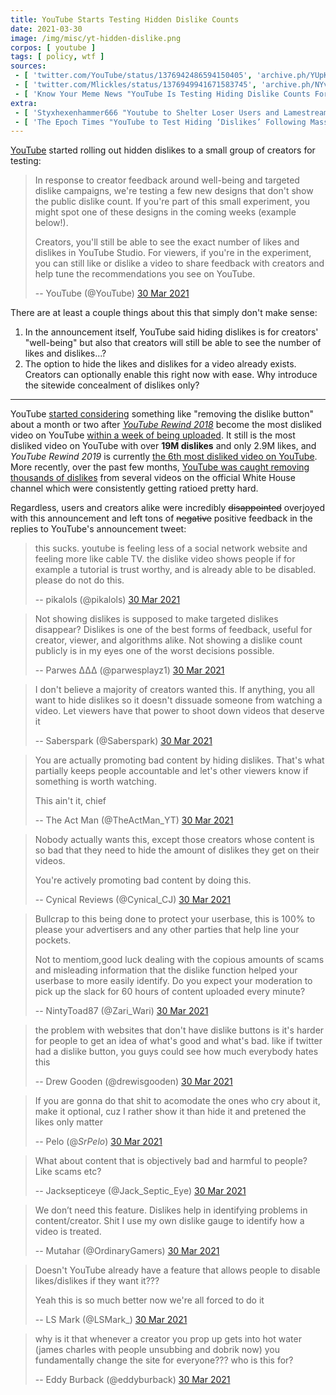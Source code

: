 ```yaml
---
title: YouTube Starts Testing Hidden Dislike Counts
date: 2021-03-30
image: /img/misc/yt-hidden-dislike.png
corpos: [ youtube ]
tags: [ policy, wtf ]
sources:
 - [ 'twitter.com/YouTube/status/1376942486594150405', 'archive.ph/YUpKS' ]
 - [ 'twitter.com/Mlickles/status/1376949941671583745', 'archive.ph/NYvra' ]
 - [ 'Know Your Meme News "YouTube Is Testing Hiding Dislike Counts For Some Viewers" by Philipp Kachalin (31 Mar 2021)', 'archive.ph/4MT30' ]
extra:
 - [ 'Styxhexenhammer666 "Youtube to Shelter Loser Users and Lamestream Swill By Getting Rid of Dislike Function" on Odysee (1 Apr 2021)', 'odysee.com/@Styxhexenhammer666:2/youtube-to-shelter-loser-users-and:3' ]
 - [ 'The Epoch Times "YouTube to Test Hiding ‘Dislikes’ Following Massive ‘Dislike’ Counts on White House Channel Videos" by Samuel Allegri (31 Mar 2021)', 'archive.ph/FEaLI' ]
---
```


[YouTube](/youtube/) started rolling out hidden dislikes to a small group of
creators for testing:

> In response to creator feedback around well-being and targeted dislike
> campaigns, we're testing a few new designs that don't show the public dislike
> count. If you're part of this small experiment, you might spot one of these
> designs in the coming weeks (example below!).
>
> Creators, you'll still be able to see the exact number of likes and dislikes
> in YouTube Studio. For viewers, if you're in the experiment, you can still
> like or dislike a video to share feedback with creators and help tune the
> recommendations you see on YouTube.
>
> -- YouTube (@YouTube) [30 Mar 2021](https://archive.ph/YUpKS#selection-583.1-911.261)

There are at least a couple things about this that simply don't make sense:

1. In the announcement itself, YouTube said hiding dislikes is for creators'
	 "well-being" but also that creators will still be able to see the number of
	 likes and dislikes...?
2. The option to hide the likes and dislikes for a video already exists.
	 Creators can optionally enable this right now with ease. Why introduce the
	 sitewide concealment of dislikes only?

---

YouTube [started
considering](https://reclaimthenet.org/youtube-getting-rid-dislike-button/)
something like "removing the dislike button" about a month or two after
[_YouTube Rewind 2018_](https://archive.ph/n5YTE) become the most disliked
video on YouTube [within a week of being
uploaded](https://reclaimthenet.org/youtube-rewind-2018-becomes-youtubes-most-disliked/).
It still is the most disliked video on YouTube with over **19M dislikes** and
only 2.9M likes, and _YouTube Rewind 2019_ is currently [the 6th most disliked
video on YouTube](https://archive.ph/2Ifov#selection-933.0-982.0). More
recently, over the past few months, [YouTube was caught removing thousands of
dislikes](https://reclaimthenet.org/youtube-scrubs-thousands-of-dislikes-from-joe-biden-videos-on-official-white-house-channel/)
from several videos on the official White House channel which were consistently
getting ratioed pretty hard.

Regardless, users and creators alike were incredibly ~~disappointed~~ overjoyed
with this announcement and left tons of ~~negative~~ positive feedback in the
replies to YouTube's announcement tweet:

> this sucks. youtube is feeling less of a social network website and feeling
> more like cable TV. the dislike video shows people if for example a tutorial
> is trust worthy, and is already able to be disabled. please do not do this.
>
> -- pikalols (@pikalols) [30 Mar 2021](https://archive.ph/wCADj)

> Not showing dislikes is supposed to make targeted dislikes disappear?
> Dislikes is one of the best forms of feedback, useful for creator, viewer,
> and algorithms alike. Not showing a dislike count publicly is in my eyes one
> of the worst decisions possible.
>
> -- Parwes ΔΔΔ (@parwesplayz1) [30 Mar 2021](https://archive.ph/1hdmj)

> I don't believe a majority of creators wanted this. If anything, you all want
> to hide dislikes so it doesn't dissuade someone from watching a video. Let
> viewers have that power to shoot down videos that deserve it
>
> -- Saberspark (@Saberspark) [30 Mar 2021](https://archive.ph/x3CFv)

> You are actually promoting bad content by hiding dislikes. That's what
> partially keeps people accountable and let's other viewers know if something
> is worth watching.
>
> This ain't it, chief
>
> -- The Act Man (@TheActMan_YT) [30 Mar 2021](https://archive.ph/lP33G)

> Nobody actually wants this, except those creators whose content is so bad
> that they need to hide the amount of dislikes they get on their videos.
>
> You're actively promoting bad content by doing this.
>
> -- Cynical Reviews (@Cynical_CJ) [30 Mar 2021](https://archive.ph/yEJgm)

> Bullcrap to this being done to protect your userbase, this is 100% to please
> your advertisers and any other parties that help line your pockets.
>
> Not to mentiom,good luck dealing with the copious amounts of scams and
> misleading information that the dislike function helped your userbase to more
> easily  identify. Do you expect your moderation to pick up the slack for 60
> hours of content uploaded every minute?
>
> -- NintyToad87 (@Zari_Wari) [30 Mar 2021](https://archive.ph/PD2vO#selection-3259.0-3745.264)

> the problem with websites that don't have dislike buttons is it's harder for
> people to get an idea of what's good and what's bad. like if twitter had a
> dislike button, you guys could see how much everybody hates this
>
> -- Drew Gooden (@drewisgooden) [30 Mar 2021](https://archive.ph/WKEQQ)

> If you are gonna do that shit to acomodate the ones who cry about it, make it
> optional, cuz I rather show it than hide it and pretened the likes only
> matter
>
> -- Pelo (@_SrPelo_) [30 Mar 2021](https://archive.ph/9zj3w)

> What about content that is objectively bad and harmful to people? Like scams
> etc?
>
> -- Jacksepticeye (@Jack_Septic_Eye) [30 Mar 2021](https://archive.ph/qUxLF)

> We don’t need this feature. Dislikes help in identifying problems in
> content/creator. Shit I use my own dislike gauge to identify how a video is
> treated.
>
> -- Mutahar (@OrdinaryGamers) [30 Mar 2021](https://archive.ph/nqEgT)

> Doesn't YouTube already have a feature that allows people to disable
> likes/dislikes if they want it???
>
> Yeah this is so much better now we're all forced to do it
>
> -- LS Mark (@LSMark_) [30 Mar 2021](https://archive.ph/HlVOB)

> why is it that whenever a creator you prop up gets into hot water (james
> charles with people unsubbing and dobrik now) you fundamentally change the
> site for everyone??? who is this for?
>
> -- Eddy Burback (@eddyburback) [30 Mar 2021](https://archive.ph/vzVCC)
